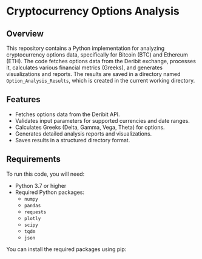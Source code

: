 # Cryptocurrency Options Analysis

## Overview

This repository contains a Python implementation for analyzing cryptocurrency options data, specifically for Bitcoin (BTC) and Ethereum (ETH). The code fetches options data from the Deribit exchange, processes it, calculates various financial metrics (Greeks), and generates visualizations and reports. The results are saved in a directory named `Option_Analysis_Results`, which is created in the current working directory.

## Features

- Fetches options data from the Deribit API.
- Validates input parameters for supported currencies and date ranges.
- Calculates Greeks (Delta, Gamma, Vega, Theta) for options.
- Generates detailed analysis reports and visualizations.
- Saves results in a structured directory format.

## Requirements

To run this code, you will need:

- Python 3.7 or higher
- Required Python packages:
  - `numpy`
  - `pandas`
  - `requests`
  - `plotly`
  - `scipy`
  - `tqdm`
  - `json`
  
You can install the required packages using pip:
